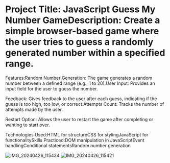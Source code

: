# Project Title: JavaScript Guess My Number GameDescription: Create a simple browser-based game where the user tries to guess a randomly generated number within a specified range.

Features:Random Number Generation: The game generates a random number between a defined range (e.g., 1 to 20).User Input: Provides an input field for the user to guess the number.

Feedback: Gives feedback to the user after each guess, indicating if the guess is too high, too low, or correct.Attempts Count: Tracks the number of attempts made by the user.

Restart Option: Allows the user to restart the game after completing or wanting to start over.

Technologies Used:HTML for structureCSS for stylingJavaScript for functionalitySkills Practiced:DOM manipulation in JavaScriptEvent handlingConditional statementsRandom number generation

![IMG_20240426_115434](https://github.com/bharathraj541/Guess-my-number_game/assets/137181351/18c71d59-aac6-4fc0-936d-c759003c0ed5)
![IMG_20240426_115421](https://github.com/bharathraj541/Guess-my-number_game/assets/137181351/792b8ee4-edbc-4f79-8c75-f2372d7739dd)

